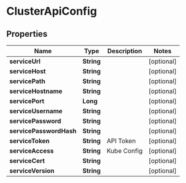 

# ClusterApiConfig

## Properties

Name | Type | Description | Notes
------------ | ------------- | ------------- | -------------
**serviceUrl** | **String** |  |  [optional]
**serviceHost** | **String** |  |  [optional]
**servicePath** | **String** |  |  [optional]
**serviceHostname** | **String** |  |  [optional]
**servicePort** | **Long** |  |  [optional]
**serviceUsername** | **String** |  |  [optional]
**servicePassword** | **String** |  |  [optional]
**servicePasswordHash** | **String** |  |  [optional]
**serviceToken** | **String** | API Token |  [optional]
**serviceAccess** | **String** | Kube Config |  [optional]
**serviceCert** | **String** |  |  [optional]
**serviceVersion** | **String** |  |  [optional]



